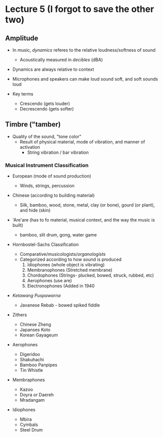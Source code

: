 # Lecture 5 (I forgot to save the other two)

## Amplitude

* In music, *dynamics* referes to the relative loudness/softness of sound
  * Acoustically measured in *decibles* (dBA)
 
* Dynamics are always relative to context
* Microphones and speakers can make loud sound soft, and soft sounds loud

* Key terms
  * Crescendo (gets louder)
  * Decrescendo (gets softer)
 
## Timbre ("tamber)

* Quality of the sound, "tone color"
  * Result of physical material, mode of vibration, and manner of activation
    * String vibration / bar vibration
   
### Musical Instrument Classification

* European (mode of sound production)
  * Winds, strings, percussion
* Chinese (according to building material)
  * Silk, bamboo, wood, stone, metal, clay (or bone), gourd (or plant), and hide (skin)
* 'Are'are (has to fo material, musical context, and the way the music is built)
  * bamboo, slit drum, gong, water game
 
* Hornbostel-Sachs Classification
  * Comparative/musicologists/*organologists*
  * Categorized according to how sound is produced
    1. Idiophones (whole object is vibrating)
    2. Membranophones (Stretched membrane)
    3. Chordophones (Strings- plucked, bowed, struck, rubbed, etc)
    4. Aerophones (use are)
    5. Electronophones (Added in 1940
   
* *Ketawang Puspawarna*
  * Javanese Rebab - bowed spiked fiddle
 
* Zithers
  * Chinese Zheng
  * Japanses Koto
  * Korean Gayageum    

* Aerophones
  * Digeridoo
  * Shakuhachi
  * Bamboo Panpipes
  * Tin Whistle
 
* Membraphones
  * Kazoo
  * Doyra or Daereh
  * Mradangam
 
* Idiophones
  * Mbira
  * Cymbals
  * Steel Drum   
